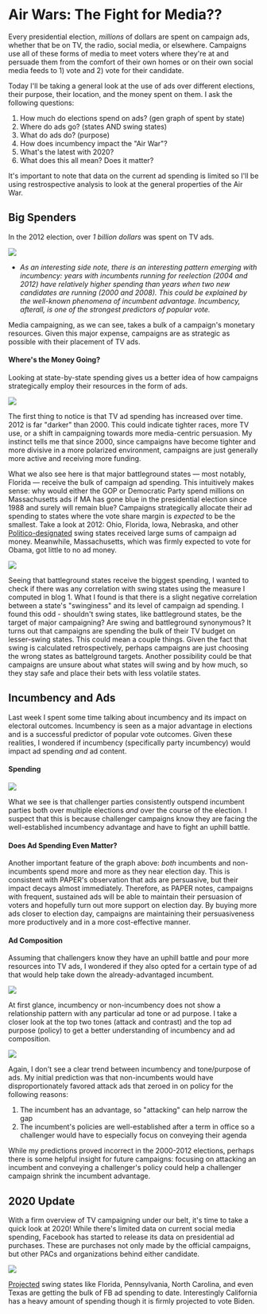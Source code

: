 # Air Wars: The Fight for Media??
Every presidential election, *millions* of dollars are spent on campaign ads, whether that be on TV, the radio, social media, or elsewhere. Campaigns use all of these forms of media to meet voters where they're at and persuade them from the comfort of their own homes or on their own social media feeds to 1) vote and 2) vote for their candidate.

Today I'll be taking a general look at the use of ads over different elections, their purpose, their location, and the money spent on them. I ask the following questions: 
  1. How much do elections spend on ads? (gen graph of spent by state)
  2. Where do ads go? (states AND swing states)
  3. What do ads do? (purpose)
  4. How does incumbency impact the "Air War"? 
  5. What's the latest with 2020? 
  6. What does this all mean? Does it matter? 
  
  It's important to note that data on the current ad spending is limited so I'll be using restrospective analysis to look at the general properties of the Air War. 
  
## Big Spenders 
In the 2012 election, over *1 billion dollars* was spent on TV ads. 

![](../images/table5.png)

  - *As an interesting side note, there is an interesting pattern emerging with incumbency: years with incumbents running for reelection (2004 and 2012) have relatively higher spending than years when two new candidates are running (2000 and 2008). This could be explained by the well-known phenomena of incumbent advantage. Incumbency, afterall, is one of the strongest predictors of popular vote.* 
  
Media campaigning, as we can see, takes a bulk of a campaign's monetary resources. Given this major expense, campaigns are as strategic as possible with their placement of TV ads.

#### Where's the Money Going?
Looking at state-by-state spending gives us a better idea of how campaigns strategically employ their resources in the form of ads. 

![](../images/spending_by_state.png)

The first thing to notice is that TV ad spending has increased over time. 2012 is far "darker" than 2000. This could indicate tighter races, more TV use, or a shift in campaigning towards more media-centric persuasion. My instinct tells me that since 2000, since campaigns have become tighter and more divisive in a more polarized environment, campaigns are just generally more active and receiving more funding.  

What we also see here is that major battleground states — most notably, Florida — receive the bulk of campaign ad spending. This intuitively makes sense: why would either the GOP or Democratic Party spend millions on Massachusetts ads if MA has gone blue in the presidential election since 1988 and surely will remain blue? Campaigns strategically allocate their ad spending to states where the vote share margin is *expected* to be the smallest. Take a look at 2012: Ohio, Florida, Iowa, Nebraska, and other [Politico-designated](https://www.politico.com/2012-election/swing-state/) swing states received large sums of campaign ad money. Meanwhile, Massachusetts, which was firmly expected to vote for Obama, got little to no ad money.  

![](../images/swing_fit5.png)

Seeing that battleground states receive the biggest spending, I wanted to check if there was any correlation with swing states using the measure I computed in blog 1. What I found is that there is a slight negative correlation between a state's "swinginess" and its level of campaign ad spending. I found this odd - shouldn't swing states, like battleground states, be the target of major campaigning? Are swing and battleground synonymous? It turns out that campaigns are spending the bulk of their TV budget on lesser-swing states. This could mean a couple things. Given the fact that swing is calculated retrospectively, perhaps campaigns are just choosing the wrong states as battelground targets. Another possibility could be that campaigns are unsure about what states will swing and by how much, so they stay safe and place their bets with less volatile states. 

## Incumbency and Ads
Last week I spent some time talking about incumbency and its impact on electoral outcomes. Incumbency is seen as a major advantage in elections and is a successful predictor of popular vote outcomes. Given these realities, I wondered if incumbency (specifically party incumbency) would impact ad spending *and* ad content. 

#### Spending 
![](../images/inc_spending5.png)

What we see is that challenger parties consistently outspend incumbent parties both over multiple elections *and* over the course of the election. I suspect that this is because challenger campaigns know they are facing the well-established incumbency advantage and have to fight an uphill battle. 

#### Does Ad Spending Even Matter?
Another important feature of the graph above: *both* incumbents and non-incumbents spend more and more as they near election day. This is consistent with PAPER's observation that ads are persuasive, but their impact decays almost immediately. Therefore, as PAPER notes, campaigns with frequent, sustained ads will be able to maintain their persuasion of voters and hopefully turn out more support on election day. By buying more ads closer to election day, campaigns are maintaining their persuasiveness more productively and in a more cost-effective manner.  

#### Ad Composition
Assuming that challengers know they have an uphill battle and pour more resources into TV ads, I wondered if they also opted for a certain type of ad that would help take down the already-advantaged incumbent. 

![](../images/inc_ad_comp5.png)

At first glance, incumbency or non-incumbency does not show a relationship pattern with any particular ad tone or ad purpose. I take a closer look at the top two tones (attack and contrast) and the top ad purpose (policy) to get a better understanding of incumbency and ad composition. 

![](../images/inc_comp5.png)

Again, I don't see a clear trend between incumbency and tone/purpose of ads. My initial prediction was that non-incumbents would have disproportionately favored attack ads that zeroed in on policy for the following reasons:
  1. The incumbent has an advantage, so "attacking" can help narrow the gap
  2. The incumbent's policies are well-established after a term in office so a challenger would have to especially focus on conveying their agenda

While my predictions proved incorrect in the 2000-2012 elections, perhaps there is some helpful insight for future campaigns: focusing on attacking an incumbent and conveying a challenger's policy could help a challenger campaign shrink the incumbent advantage. 

## 2020 Update
With a firm overview of TV campaigning under our belt, it's time to take a quick look at 2020! While there's limited data on current social media spending, Facebook has started to release its data on presidential ad purchases. These are purchases not only made by the official campaigns, but other PACs and organizations behind either candidate. 

![](../images/fb_ad5.png)

[Projected](https://www.nytimes.com/live/2020/battleground-states-2020-election) swing states like Florida, Pennsylvania, North Carolina, and even Texas are getting the bulk of FB ad spending to date. Interestingly California has a heavy amount of spending though it is firmly projected to vote Biden. 


